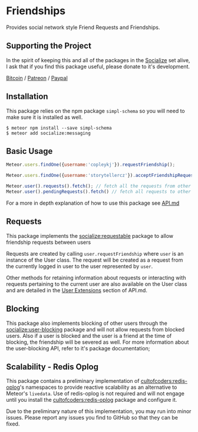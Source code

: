 # Friendships #

Provides social network style Friend Requests and Friendships.

## Supporting the Project ##
In the spirit of keeping this and all of the packages in the [Socialize](https://atmospherejs.com/socialize) set alive, I ask that if you find this package useful, please donate to it's development.

[Bitcoin](https://www.coinbase.com/checkouts/4a52f56a76e565c552b6ecf118461287) / [Patreon](https://www.patreon.com/user?u=4866588) / [Paypal](https://www.paypal.me/copleykj)

## Installation ##

This package relies on the npm package `simpl-schema` so you will need to make sure it is installed as well.

```shell
$ meteor npm install --save simpl-schema
$ meteor add socialize:messaging
```


## Basic Usage ##

```javascript
Meteor.users.findOne({username:'copleykj'}).requestFriendship();

Meteor.users.findOne({username:'storytellercz'}).acceptFriendshipRequest();

Meteor.user().requests().fetch(); // fetch all the requests from other users
Meteor.user().pendingRequests().fetch() // fetch all requests to other users
```

For a more in depth explanation of how to use this package see [API.md](API.md) 

## Requests ##

This package implements the [socialize:requestable][2] package to allow friendship requests between users

Requests are created by calling `user.requestFriendship` where `user` is an instance of the User class. The request will be created as a request from the currently logged in user to the user represented by `user`.

Other methods for retaining information about requests or interacting with requests pertaining to the current user are also available on the User class and are detailed in the [User Extensions](API.md/#user-extensions) section of API.md.

## Blocking ##

This package also implements blocking of other users through the [socialize:user-blocking][3] package and will not allow requests from blocked users. Also if a user is blocked and the user is a friend at the time of blocking, the friendship will be severed as well. For more information about the user-blocking API, refer to it's package documentation;

## Scalability - Redis Oplog ##

This package contains a preliminary implementation of [cultofcoders:redis-oplog][1]'s namespaces to provide reactive scalability as an alternative to Meteor's `livedata`. Use of redis-oplog is not required and will not engage until you install the [cultofcoders:redis-oplog][1] package and configure it.

Due to the preliminary nature of this implementation, you may run into minor issues. Please report any issues you find to GitHub so that they can be fixed.

[1]:https://github.com/cultofcoders/redis-oplog
[2]:https://github.com/copleykj/socialize-requestable
[3]:https://github.com/copleykj/socialize-user-blocking
